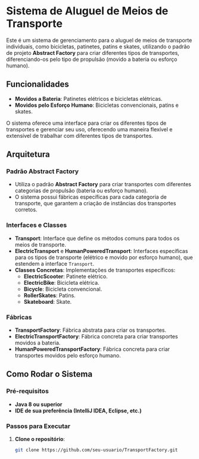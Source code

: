 # Sistema de Aluguel de Meios de Transporte

Este é um sistema de gerenciamento para o aluguel de meios de transporte individuais, como bicicletas, patinetes, patins e skates, utilizando o padrão de projeto **Abstract Factory** para criar diferentes tipos de transportes, diferenciando-os pelo tipo de propulsão (movido a bateria ou esforço humano).

## Funcionalidades

- **Movidos a Bateria**: Patinetes elétricos e bicicletas elétricas.
- **Movidos pelo Esforço Humano**: Bicicletas convencionais, patins e skates.

O sistema oferece uma interface para criar os diferentes tipos de transportes e gerenciar seu uso, oferecendo uma maneira flexível e extensível de trabalhar com diferentes tipos de transportes.

## Arquitetura

### **Padrão Abstract Factory**
- Utiliza o padrão **Abstract Factory** para criar transportes com diferentes categorias de propulsão (bateria ou esforço humano).
- O sistema possui fábricas específicas para cada categoria de transporte, que garantem a criação de instâncias dos transportes corretos.

### **Interfaces e Classes**
- **Transport**: Interface que define os métodos comuns para todos os meios de transporte.
- **ElectricTransport** e **HumanPoweredTransport**: Interfaces específicas para os tipos de transporte (elétrico e movido por esforço humano), que estendem a interface `Transport`.
- **Classes Concretas**: Implementações de transportes específicos:
  - **ElectricScooter**: Patinete elétrico.
  - **ElectricBike**: Bicicleta elétrica.
  - **Bicycle**: Bicicleta convencional.
  - **RollerSkates**: Patins.
  - **Skateboard**: Skate.

### **Fábricas**
- **TransportFactory**: Fábrica abstrata para criar os transportes.
- **ElectricTransportFactory**: Fábrica concreta para criar transportes movidos a bateria.
- **HumanPoweredTransportFactory**: Fábrica concreta para criar transportes movidos pelo esforço humano.

## Como Rodar o Sistema

### Pré-requisitos

- **Java 8 ou superior**
- **IDE de sua preferência (IntelliJ IDEA, Eclipse, etc.)**

### Passos para Executar

1. **Clone o repositório**:
   ```bash
   git clone https://github.com/seu-usuario/TransportFactory.git

